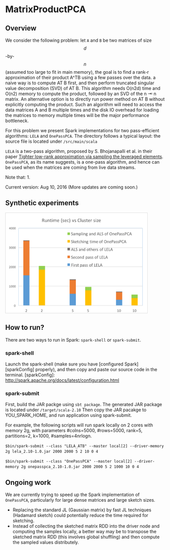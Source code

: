 # MatrixProductPCA

## Overview
We consider the following problem: let `A` and `B` be two matrices of size $$d$$-by-$$n$$ (assumed too large to fit in main memory), the goal is to find a rank-r approximation of their product A^TB using a few passes over the data. a naive way is to compute AT B first, and then perform truncated singular value decomposition (SVD) of AT B. This algorithm needs O(n2d) time and O(n2) memory to compute the product, followed by an SVD of the n ⇥ n matrix. An alternative option is to directly run power method on AT B without explicitly computing the product. Such an algorithm will need to access the data matrices A and B multiple times and the disk IO overhead for loading the matrices to memory multiple times will be the major performance bottleneck.

For this problem we present Spark implementations for two pass-efficient algorithms: `LELA` and `OnePassPCA`. The directory follows a typical layout: the source file is located under `/src/main/scala`

`LELA` is a two-pass algorithm, proposed by S. Bhojanapalli et al. in their paper [Tighter low-rank approximation via sampling the leveraged elements][LELA]. `OnePassPCA`, as its name suggests, is a one-pass algorithm, and hence can be used when the matrices are coming from live data streams. 

Note that: 1. 

Current version: Aug 10, 2016 (More updates are coming soon.)

[LELA]: https://arxiv.org/abs/1410.3886

## Synthetic experiments

<img src="/images/runtime-3.png" width="450">


## How to run?
There are two ways to run in Spark: `spark-shell` or `spark-submit`.

### spark-shell
Launch the spark-shell (make sure you have [configured Spark][sparkConfig] properly), and then copy and paste our source code in the terminal.
[sparkConfig]: http://spark.apache.org/docs/latest/configuration.html

### spark-submit
First, build the JAR packge using `sbt package`. The generated JAR package is located under `/target/scala-2.10` Then copy the JAR pacakge to YOU_SPARK_HOME, and run application using spark-submit.

For example, the following scripts will run spark locally on 2 cores with memory 2g, with parameters #colns=5000, #rows=5000, rank=5, partitions=2, k=1000, #samples=4nrlogn. 

```$bin/spark-submit --class "LELA_ATB" --master local[2] --driver-memory 2g lela_2.10-1.0.jar 2000 2000 5 2 10 0 4```

```$bin/spark-submit --class "OnePassPCA" --master local[2] --driver-memory 2g onepasspca_2.10-1.0.jar 2000 2000 5 2 1000 10 0 4```


## Ongoing work
We are currently trying to speed up the Spark implementation of `OnePassPCA`, particularly for large dense matrices and large sketch sizes.

* Replacing the standard JL (Gaussian matrix) by fast JL techniques (Hadamard sketch) could potentially reduce the time required for sketching. 
* Instead of collecting the sketched matrix RDD into the driver node and computing the samples locally, a better way may be to transpose the sketched matrix RDD (this involves global shuffling) and then compute the sampled values distributely.  

